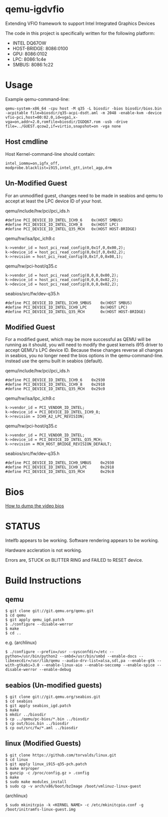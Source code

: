 qemu-igdvfio
============

Extending VFIO framework to support Intel Integrated Graphics Devices


The code in this project is specifically written for the following platform:
* INTEL DQ67OW
*   HOST-BRIDGE: 8086:0100
*   GPU: 8086:0102
*   LPC: 8086:1c4e
*   SMBUS: 8086:1c22


Usage
=====

Example qemu-command-line:

    qemu-system-x86_64 -cpu host -M q35 -L biosdir -bios biosdir/bios.bin -acpitable file=biosdir/q35-acpi-dsdt.aml -m 2048 -enable-kvm -device vfio-pci,host=00:02.0,id=vga1,x-vga=on,addr=2.0,romfile=biosdir/IGDQ67.rom -usb -drive file=../GUEST.qcow2,if=virtio,snapshot=on -vga none

Host cmdline
------------

Host Kernel-command-line should contain:

    intel_iommu=on,igfx_off, modprobe.blacklist=i915,intel_gtt,intel_agp,drm

Un-Modified Guest
-----------------

For an unmodified guest, changes need to be made in seabios and qemu to accept at least the LPC device ID of your host.

qemu/include/hw/pci/pci_ids.h

    #define PCI_DEVICE_ID_INTEL_ICH9_6    0x(HOST SMBUS)
    #define PCI_DEVICE_ID_INTEL_ICH9_8    0x(HOST LPC)
    #define PCI_DEVICE_ID_INTEL_Q35_MCH   0x(HOST HOST-BRIDGE)

qemu/hw/isa/lpc_ich9.c

    k->vendor_id = host_pci_read_config(0,0x1f,0,0x00,2);
    k->device_id = host_pci_read_config(0,0x1f,0,0x02,2);
    k->revision = host_pci_read_config(0,0x1f,0,0x08,1);

qemu/hw/pci-host/q35.c

    k->vendor_id = host_pci_read_config(0,0,0,0x00,2);
    k->device_id = host_pci_read_config(0,0,0,0x02,2);
    k->device_id = host_pci_read_config(0,0,0,0x02,2);

seabios/src/fw/dev-q35.h

    #define PCI_DEVICE_ID_INTEL_ICH9_SMBUS    0x(HOST SMBUS)
    #define PCI_DEVICE_ID_INTEL_ICH9_LPC      0x(HOST LPC)
    #define PCI_DEVICE_ID_INTEL_Q35_MCH       0x(HOST HOST-BRIDGE)


Modified Guest
--------------

For a modified guest, which may be more successful as QEMU will be running as it should, you will need to modify the guest kernels i915 driver to accept QEMU's LPC device ID. Because these changes reverse all changes in seabios, you no longer need the bios options in the qemu-command-line. instead use the qemu built in seabios (default).

qemu/include/hw/pci/pci_ids.h

    #define PCI_DEVICE_ID_INTEL_ICH9_6    0x2930
    #define PCI_DEVICE_ID_INTEL_ICH9_8    0x2918
    #define PCI_DEVICE_ID_INTEL_Q35_MCH   0x29c0

qemu/hw/isa/lpc_ich9.c

    k->vendor_id = PCI_VENDOR_ID_INTEL;
    k->device_id = PCI_DEVICE_ID_INTEL_ICH9_8;
    k->revision = ICH9_A2_LPC_REVISION;

qemu/hw/pci-host/q35.c

    k->vendor_id = PCI_VENDOR_ID_INTEL;
    k->device_id = PCI_DEVICE_ID_INTEL_Q35_MCH;
    k->revision = MCH_HOST_BRIDGE_REVISION_DEFAULT;

seabios/src/fw/dev-q35.h

    #define PCI_DEVICE_ID_INTEL_ICH9_SMBUS    0x2930
    #define PCI_DEVICE_ID_INTEL_ICH9_LPC      0x2918
    #define PCI_DEVICE_ID_INTEL_Q35_MCH       0x29c0


 Bios
==========

[How to dump the video bios](https://01.org/linuxgraphics/documentation/how-dump-video-bios-0 "Video Bios")

STATUS
======
Intelfb appears to be working. Software rendering appears to be working.

Hardware accleration is not working.

Errors are, STUCK on BLITTER RING and FAILED to RESET device.

    
Build Instructions
==================

qemu
----

    $ git clone git://git.qemu.org/qemu.git
    $ cd qemu
    $ git apply qemu_igd.patch
    $ ./configure --disable-werror
    $ make
    $ cd ..
    
e.g. (archlinux)

    $ ./configure --prefix=/usr --sysconfdir=/etc --python=/usr/bin/python2 --smbd=/usr/bin/smbd --enable-docs --libexecdir=/usr/lib/qemu --audio-drv-list=alsa,sdl,pa --enable-gtk --with-gtkabi=3.0 --enable-linux-aio --enable-seccomp --enable-spice --disable-werror --enable-debug

seabios (Un-modified guests)
-------

    $ git clone git://git.qemu.org/seabios.git
    $ cd seabios
    $ git apply seabios_igd.patch
    $ make
    $ mkdir ../biosdir
    $ cp ../qemu/pc-bios/*.bin ../biosdir
    $ cp out/bios.bin ../biosdir
    $ cp out/src/fw/*.aml ../biosdir

linux (Modified Guests)
-----

    $ git clone https://github.com/torvalds/linux.git
    $ cd linux
    $ git apply linux_i915-q35-pch.patch
    $ make mrproper
    $ gunzip -c /proc/config.gz > .config
    $ make
    $ sudo make modules_install
    $ sudo cp -v arch/x86/boot/bzImage /boot/vmlinuz-linux-guest

(archlinux)

    $ sudo mkinitcpio -k <KERNEL NAME> -c /etc/mkinitcpio.conf -g /boot/initramfs-linux-guest.img 
    


